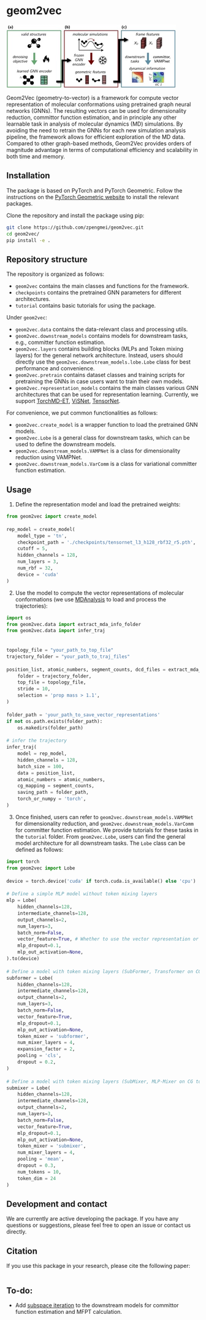 # geom2vec

![scheme](figs/scheme.jpg)

Geom2Vec (geometry-to-vector) is a framework for compute vector representation of molecular conformations using 
pretrained graph neural networks (GNNs). The resulting vectors can be used for dimensionality reduction, committor
function estimation, and in principle any other learnable task in analysis of molecular dynamics (MD) simulations.
By avoiding the need to retrain the GNNs for each new simulation analysis pipeline,
the framework allows for efficient exploration of the MD data. Compared to other graph-based methods, Geom2Vec provides
orders of magnitude advantage in terms of computational efficiency and scalability in both time and memory.

## Installation
The package is based on PyTorch and PyTorch Geometric. 
Follow the instructions on 
the [PyTorch Geometric website](https://pytorch-geometric.readthedocs.io/en/latest/notes/installation.html)
to install the relevant packages.

Clone the repository and install the package using pip:

```bash
git clone https://github.com/zpengmei/geom2vec.git
cd geom2vec/
pip install -e .
```

## Repository structure

The repository is organized as follows:

- `geom2vec` contains the main classes and functions for the framework.
- `checkpoints` contains the pretrained GNN parameters for different architectures.
- `tutorial` contains basic tutorials for using the package.

Under `geom2vec`:

- `geom2vec.data` contains the data-relevant class and processing utils.
- `geom2vec.downstream_models` contains models for downstream tasks, e.g., committer function estimation.
- `geom2vec.layers` contains building blocks (MLPs and Token mixing layers) for the general network architecture.
Instead, users should directly use the `geom2vec.downstream_models.lobe.Lobe` class for best performance and convenience.
- `geom2vec.pretrain` contains dataset classes and training scripts for pretraining the GNNs 
in case users want to train their own models.
- `geom2vec.representation_models` contains the main classes various GNN architectures 
that can be used for representation learning. Currently, we support [TorchMD-ET](https://github.com/torchmd/torchmd-net), 
[ViSNet](https://pytorch-geometric.readthedocs.io/en/latest/generated/torch_geometric.nn.models.ViSNet.html), [TensorNet](https://github.com/torchmd/torchmd-net).

For convenience, we put common functionalities as follows:
- `geom2vec.create_model` is a wrapper function to load the pretrained GNN models.
- `geom2vec.Lobe` is a general class for downstream tasks, which can be used to define the downstream models.
- `geom2vec.downstream_models.VAMPNet` is a class for dimensionality reduction using VAMPNet.
- `geom2vec.downstream_models.VarComm` is a class for variational committer function estimation.

## Usage

1. Define the representation model and load the pretrained weights:

```python
from geom2vec import create_model

rep_model = create_model(
    model_type = 'tn',
    checkpoint_path = './checkpoints/tensornet_l3_h128_rbf32_r5.pth',
    cutoff = 5,
    hidden_channels = 128,
    num_layers = 3,
    num_rbf = 32,
    device = 'cuda'
)
```

2. Use the model to compute the vector representations of molecular conformations (we use [MDAnalysis](https://www.mdanalysis.org/) to load and process the trajectories):

```python
import os
from geom2vec.data import extract_mda_info_folder
from geom2vec.data import infer_traj


topology_file = "your_path_to_top_file"
trajectory_folder = "your_path_to_traj_files" 

position_list, atomic_numbers, segment_counts, dcd_files = extract_mda_info_folder(
    folder = trajectory_folder,
    top_file = topology_file,
    stride = 10,
    selection = 'prop mass > 1.1',
)

folder_path = 'your_path_to_save_vector_representations'
if not os.path.exists(folder_path):
    os.makedirs(folder_path)

# infer the trajectory
infer_traj(
    model = rep_model,
    hidden_channels = 128,
    batch_size = 100,
    data = position_list,
    atomic_numbers = atomic_numbers,
    cg_mapping = segment_counts, 
    saving_path = folder_path,
    torch_or_numpy = 'torch',
)
```

3. Once finished, users can refer to `geom2vec.downstream_models.VAMPNet` for dimensionality reduction, and
`geom2vec.downstream_models.VarComm` for committer function estimation. We provide tutorials for these tasks
in the `tutorial` folder. From `geom2vec.Lobe`, users can find the general model architecture
for all downstream tasks.
The `Lobe` class can be defined as follows:

```python
import torch
from geom2vec import Lobe

device = torch.device('cuda' if torch.cuda.is_available() else 'cpu')

# Define a simple MLP model without token mixing layers
mlp = Lobe(
    hidden_channels=128,
    intermediate_channels=128,
    output_channels=2, 
    num_layers=3,
    batch_norm=False,
    vector_feature=True, # Whether to use the vector representation or just the scalar part
    mlp_dropout=0.1,
    mlp_out_activation=None,
).to(device)

# Define a model with token mixing layers (SubFormer, Transformer on CG tokens)
subformer = Lobe(
    hidden_channels=128,
    intermediate_channels=128,
    output_channels=2,
    num_layers=3,
    batch_norm=False,
    vector_feature=True,
    mlp_dropout=0.1,
    mlp_out_activation=None,
    token_mixer = 'subformer',
    num_mixer_layers = 4,
    expansion_factor = 2,
    pooling = 'cls',
    dropout = 0.2,
)

# Define a model with token mixing layers (SubMixer, MLP-Mixer on CG tokens)
submixer = Lobe(
    hidden_channels=128,
    intermediate_channels=128,
    output_channels=2,
    num_layers=3,
    batch_norm=False,
    vector_feature=True,
    mlp_dropout=0.1,
    mlp_out_activation=None,
    token_mixer = 'submixer',
    num_mixer_layers = 4,
    pooling = 'mean',
    dropout = 0.3,
    num_tokens = 10,
    token_dim = 24
)
```

## Development and contact
We are currently are active developing the package. If you have any questions or suggestions, please feel free to
open an issue or contact us directly.

## Citation
If you use this package in your research, please cite the following paper:
```
```

## To-do:

- Add [subspace iteration](https://github.com/dinner-group/inexact-subspace-iteration) to the downstream models for 
committor function estimation and MFPT calculation.







